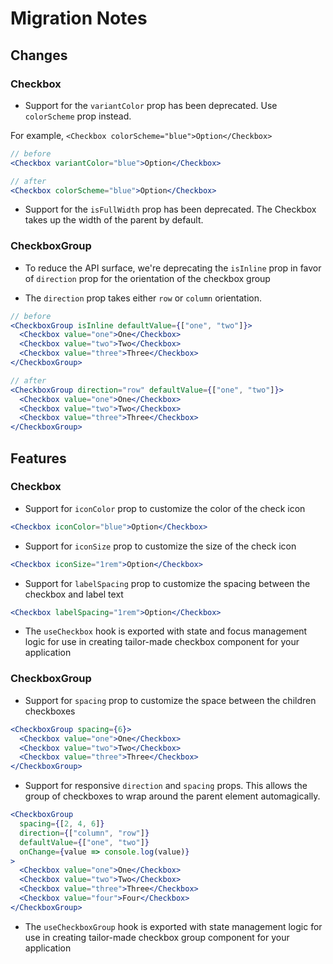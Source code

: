 # Migration Notes

## Changes

### Checkbox

- Support for the `variantColor` prop has been deprecated. Use `colorScheme`
  prop instead.

For example, `<Checkbox colorScheme="blue">Option</Checkbox>`

```jsx
// before
<Checkbox variantColor="blue">Option</Checkbox>

// after
<Checkbox colorScheme="blue">Option</Checkbox>
```

- Support for the `isFullWidth` prop has been deprecated. The Checkbox takes up
  the width of the parent by default.

### CheckboxGroup

- To reduce the API surface, we're deprecating the `isInline` prop in favor of
  `direction` prop for the orientation of the checkbox group

- The `direction` prop takes either `row` or `column` orientation.

```jsx
// before
<CheckboxGroup isInline defaultValue={["one", "two"]}>
  <Checkbox value="one">One</Checkbox>
  <Checkbox value="two">Two</Checkbox>
  <Checkbox value="three">Three</Checkbox>
</CheckboxGroup>

// after
<CheckboxGroup direction="row" defaultValue={["one", "two"]}>
  <Checkbox value="one">One</Checkbox>
  <Checkbox value="two">Two</Checkbox>
  <Checkbox value="three">Three</Checkbox>
</CheckboxGroup>
```

## Features

### Checkbox

- Support for `iconColor` prop to customize the color of the check icon

```jsx
<Checkbox iconColor="blue">Option</Checkbox>
```

- Support for `iconSize` prop to customize the size of the check icon

```jsx
<Checkbox iconSize="1rem">Option</Checkbox>
```

- Support for `labelSpacing` prop to customize the spacing between the checkbox
  and label text

```jsx
<Checkbox labelSpacing="1rem">Option</Checkbox>
```

- The `useCheckbox` hook is exported with state and focus management logic for
  use in creating tailor-made checkbox component for your application

### CheckboxGroup

- Support for `spacing` prop to customize the space between the children
  checkboxes

```jsx
<CheckboxGroup spacing={6}>
  <Checkbox value="one">One</Checkbox>
  <Checkbox value="two">Two</Checkbox>
  <Checkbox value="three">Three</Checkbox>
</CheckboxGroup>
```

- Support for responsive `direction` and `spacing` props. This allows the group
  of checkboxes to wrap around the parent element automagically.

```jsx
<CheckboxGroup
  spacing={[2, 4, 6]}
  direction={["column", "row"]}
  defaultValue={["one", "two"]}
  onChange={value => console.log(value)}
>
  <Checkbox value="one">One</Checkbox>
  <Checkbox value="two">Two</Checkbox>
  <Checkbox value="three">Three</Checkbox>
  <Checkbox value="four">Four</Checkbox>
</CheckboxGroup>
```

- The `useCheckboxGroup` hook is exported with state management logic for use in
  creating tailor-made checkbox group component for your application
